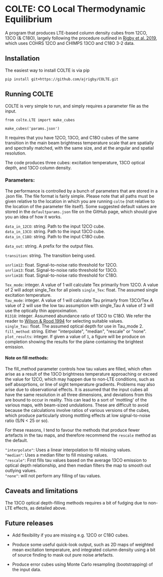 # COLTE: CO Local Thermodynamic Equilibrium
A program that produces LTE-based column density cubes from 12CO, 13CO (&amp; C18O),
largely following the procedure outlined in [Rigby et al. 2019](https://ui.adsabs.harvard.edu/abs/2019A%26A...632A..58R/abstract), which uses COHRS 12CO and CHIMPS 13CO and C18O 3-2 data.

## Installation
The easiest way to install COLTE is via pip
    
    pip install git+https://github.com/ajrigby/COLTE.git


## Running COLTE
COLTE is very simple to run, and simply requires a parameter file as the input.

    from colte.LTE import make_cubes

    make_cubes('params.json')

It requires that you have 12CO, 13CO, and C18O cubes of the same transition in
the main beam brightness temperature scale that are spatially and spectrally
matched, with the same size, and at the angular and spatial resolution.

The code produces three cubes: excitation temperature, 13CO optical depth, and
13CO column density.


### Parameters:
The performance is controlled by a bunch of parameters that are stored in a .json file.
The file format is fairly simple. Please note that all paths must be given relative to
the location in which you are running `colte` (not relative to the location of the 
parameter file itself). Some suggested default values are stored in the 
`defaultparams.json` file on the GitHub page, which should give you an idea of how it works.

`data_in_12CO`: string. Path to the input 12CO cube.                                       
`data_in_13CO`: string. Path to the input 13CO cube.                                          
`data_in_C18O`: string. Path to the input C18O cube.                                          

`data_out`: string. A prefix for the output files. 

`transition`: string. The transition being used.                                                  

`snrlim12`: float. Signal-to-noise ratio threshold for 12CO.                                                           
`snrlim13`: float. Signal-to-noise ratio threshold for 13CO.                                                         
`snrlim18`: float. Signal-to-noise ratio threshold for C18O.                                                          

`Tex_mode`: integer. A value of 1 will calculate Tex primarily from 12CO.
                     A value of 2 will adopt single_Tex for all pixels
`single_Tex`: float. The assumed single  excitation temperature.             
`Tau_mode`: integer. A value of 1 will calculate Tau primarly from 13CO/Tex
                     A value of 2 will use the low tau assumption with single_Tau
                     A value of 3 will use the optically thin approximation.  
`R1318`: integer. Assumeed abundance ratio of 13CO to C18O. We refer the reader to [Wilson & Rood 1994](https://ui.adsabs.harvard.edu/abs/1994ARA%26A..32..191W/abstract) for selecting suitable values.  
`single_Tau:` float. The assumed optical depth for use in Tau_mode 2.  
`fill_method`: string. Either "interpolate", "median", "rescale" or "none".  
`plot_results`: integer. If given a value of `1`, a figure will be produce on completion showing the results for the plane containing the brightest emission.

#### Note on fill methods:
The fill_method parameter controls how tau values are filled, which often arise as a result of the 13CO brightness temperature approaching or exceed the value for 12CO, which may happen due to non-LTE conditions, such as self absoprtions, or line of sight temperature gradients. Problems may also arise due to observational effects. It is assumed that the input cubes all have the same resolution in all three dimensions, and deviations from this are bound to occur in reality. This can lead to a sort of 'mottling' of the various maps, with beam-sized undulations. These are difficult to avoid because the calculations involve ratios of various versions of the cubes, which produce particularly strong mottling effects at low signal-to-noise ratio (S/N < 25 or so).

For these reasons, I tend to favour the methods that produce fewer artefacts in the tau maps, and therefore recommend the `rescale` method as the default.

`"interpolate"`: Uses a linear interpolation to fill missing values.  
`"median"`: Uses a median filter to fill missing values.  
`"rescale"`: First fills tau values based on the average 13CO emission to optical depth relationship, and then median filters the map to smooth out outlying values.  
`"none"`: will not perform any filling of tau values.

## Caveats and limitations

The 13CO optical depth-filling methods requires a bit of fudging due to non-LTE effects, as detailed above.

## Future releases

* Add flexibility if you are missing e.g. 12CO or C18O cubes.

* Produce some useful quick-look output, such as 2D maps of weighted mean excitation temperature, and integrated column density using a bit of source finding to mask out pure noise artefacts.

* Produce error cubes using Monte Carlo resampling (bootstrapping) of the input data.

